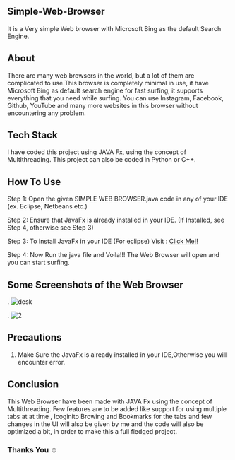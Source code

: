 ## Simple-Web-Browser
It is a Very simple Web browser with Microsoft Bing as the default Search Engine.


## About
There are many web browsers in the world, but a lot of them are complicated to use.This browser is completely minimal in use, it have Microsoft Bing as default search engine for fast surfing, it supports everything that you need while surfing. You can use Instagram, Facebook, Github, YouTube and many more websites in this browser without encountering any problem.

## Tech Stack
I have coded this project using JAVA Fx, using the concept of Multithreading.
This project can also be coded in Python or C++.

## How To Use

Step 1: Open the given SIMPLE WEB BROWSER.java code in any of your IDE (ex. Eclipse, Netbeans etc.)

Step 2: Ensure that JavaFx is already installed in your IDE.
         (If Installed, see Step 4, otherwise see Step 3)
         
Step 3: To Install JavaFx in your IDE (For eclipse)
        Visit : [Click Me!!](https://www.javatpoint.com/javafx-with-eclipse)
        
Step 4: Now Run the java file and Voila!!! The Web Browser will open and you can start surfing.

## Some Screenshots of the Web Browser
.
    ![desk](https://user-images.githubusercontent.com/53295960/124376564-34f3e800-dcc5-11eb-8395-eb3aff08b8a4.JPG)

.
    ![2](https://user-images.githubusercontent.com/53295960/124376575-463cf480-dcc5-11eb-9804-d0150df773af.JPG)

## Precautions
 1. Make Sure the JavaFx is already installed in your IDE,Otherwise you will encounter error.

## Conclusion
This Web Browser have been made with JAVA Fx using the concept of Multithreading. Few features are to be added like support for using multiple tabs at at time , Icoginito Browing and Bookmarks for the tabs and few changes in the UI will also be given by me and the code will also be optimized a bit, in order to make this a full fledged project.
 
### Thanks You :relaxed:

